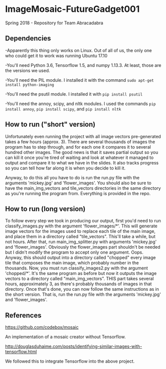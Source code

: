 # ImageMosaic-FutureGadget001
Spring 2018 - Repository for Team Abracadabra

## Dependencies

  -Apparently this thing only works on Linux. Out of all of us, the only one who could get it to work was running Ubuntu 17.10
  
  -You'll need Python 3.6, Tensorflow 1.5, and numpy 1.13.3. At least, those are the versions we used. 
  
  -You'll need the PIL module. I installed it with the command `sudo apt-get install python-imaging`
  
  -You'll need the psutil module. I installed it with `pip install psutil`
  
  -You'll need the annoy, scipy, and nltk modules. I used the commands `pip install annoy`, `pip install scipy`, and `pip install nltk`
  
## How to run ("short" version)

  Unfortunately even running the project with all image vectors pre-generated takes a few hours (approx. 3). There are several thousands of images the program has to step through, and for each one it compares it to several hundred other images. The good news is that it saves partial output so you can kill it once you're tired of waiting and look at whatever it managed to output and compare it to what we have in the slides. It also tracks progress so you can tell how far along it is when you decide to kill it. 
  
  Anyway, to do this all you have to do is run the run.py file with the arguments 'mickey.jpg' and 'flower_images'. You should also be sure to have the main_img_vectors and tile_vectors directories in the same directory as you're running the program from. Everything is provided in the repo. 
  
## How to run (long version)

  To follow every step we took in producing our output, first you'd need to run classify_images.py with the argument 'flower_images/\*'. This will generate image vectors for the images used to replace each tile of the main image, and place them in a directory called "tile_vectors". This'll take a while, but not hours. After that, run main_img_splitter.py with arguments 'mickey.jpg' and 'flower_images'. Obviously the flower_images part shouldn't be needed but I didn't modify the program to accept only one argument. Oops. Anyway, this should output into a directory called "chopped" every image tile that composes the main image, which probably number in the thousands. Now, you must run classify_images2.py with the argument 'chopped/\*'. It's the same program as before but now it outputs the image vectors to a directory called "main_img_vectors". THIS part takes several hours, approximately 3, as there's probably thousands of images in that directory. Once that's done, you can now follow the same instructions as in the short version. That is, run the run.py file with the arguments 'mickey.jpg' and 'flower_images'.

## References
https://github.com/codebox/mosaic 

   An implementation of a mosaic creator without Tensorflow. 

http://douglasduhaime.com/posts/identifying-similar-images-with-tensorflow.html

   We followed this to integrate Tensorflow into the above project. 
